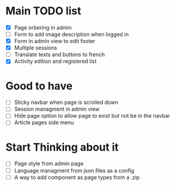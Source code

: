 # Main TODO list
- [x] Page orbering in admin
- [ ] Form to add image description when logged in
- [x] Form in admin view to edit footer
- [x] Multiple sessions
- [ ] Translate texts and buttons to french
- [x] Activity edition and registered list

# Good to have
- [ ] Sticky navbar when page is scrolled down
- [ ] Session managment in admin view
- [ ] Hide page option to allow page to exist but not be in the navbar
- [ ] Article pages side menu

# Start Thinking about it
- [ ] Page style from admin page
- [ ] Language managment from json files as a config
- [ ] A way to add component as page types from a .zip
